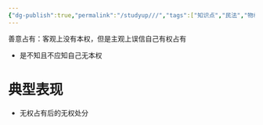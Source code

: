 ```yaml
---
{"dg-publish":true,"permalink":"/studyup///","tags":["知识点","民法","物权"]}
---
```


善意占有：客观上没有本权，但是主观上误信自己有权占有
- 是不知且不应知自己无本权
# 典型表现
- 无权占有后的无权处分